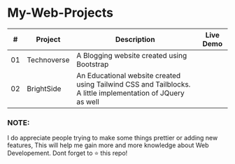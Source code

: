 # My-Web-Projects
| # | Project | Description | Live Demo |
| --- | --- | --- | --- |
| 01 | Technoverse | A Blogging website created using Bootstrap | |
| 02 | BrightSide | An Educational website created using Tailwind CSS and Tailblocks. A little implementation of JQuery as well | |

### NOTE: 
I do appreciate people trying to make some things prettier or adding new features, This will help me gain more and more knowledge about Web Developement. Dont forget to ⭐ this repo! 
